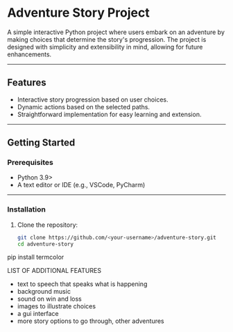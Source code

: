 # Adventure Story Project

A simple interactive Python project where users embark on an adventure by making choices that determine the story's progression. The project is designed with simplicity and extensibility in mind, allowing for future enhancements.

---

## Features
- Interactive story progression based on user choices.
- Dynamic actions based on the selected paths.
- Straightforward implementation for easy learning and extension.

---

## Getting Started

### Prerequisites
- Python 3.9>
- A text editor or IDE (e.g., VSCode, PyCharm)

---

### Installation
1. Clone the repository:
   ```bash
   git clone https://github.com/<your-username>/adventure-story.git
   cd adventure-story


pip install termcolor


LIST OF ADDITIONAL FEATURES
- text to speech that speaks what is happening
- background music
- sound on win and loss
- images to illustrate choices
- a gui interface
- more story options to go through, other adventures